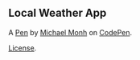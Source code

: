 Local Weather App
-----------------


A [Pen](https://codepen.io/monhdude/pen/EvLNem) by [Michael Monh](https://codepen.io/monhdude) on [CodePen](https://codepen.io).

[License](https://codepen.io/monhdude/pen/EvLNem/license).